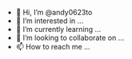 - 👋 Hi, I’m @andy0623to
- 👀 I’m interested in ...
- 🌱 I’m currently learning ...
- 💞️ I’m looking to collaborate on ...
- 📫 How to reach me ...

<!---
andy0623to/andy0623to is a ✨ special ✨ repository because its `README.md` (this file) appears on your GitHub profile.
You can click the Preview link to take a look at your changes.
--->
